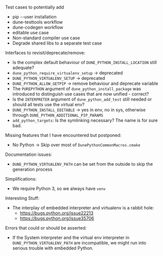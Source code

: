 Test cases to potentially add

* pip --user installation
* dune-testtools workflow
* dune-codegen workflow
* editable use case
* Non-standard compiler use case
* Degrade shared libs to a separate test case

Interfaces to revisit/deprecate/remove:

* Is the complex default behaviour of `DUNE_PYTHON_INSTALL_LOCATION` still adequate?
* `dune_python_require_virtualenv_setup` -> deprecated
* `DUNE_PYTHON_VIRTUALENV_SETUP` -> deprecated
* `DUNE_PYTHON_ALLOW_GETPIP` -> remove behaviour and deprecate variable
* The `PUREPYTHON` argument of `dune_python_install_package` was introduced to distinguish use cases that are now unified - correct?
* Is the `INTERPRETER` argument of `dune_python_add_test` still needed or should all tests use the virtual env?
* `DUNE_PYTHON_INSTALL_EDITABLE` -> yes in env, no in sys, otherwise through `DUNE_PYTHON_ADDITIONAL_PIP_PARAMS`
* `add_python_targets`: Is the symlinking necessary? The name is for sure bad.

Missing features that I have encountered but postponed:

* No Python -> Skip over most of `DunePythonCommonMacros.cmake`

Documentation issues:

* `DUNE_PYTHON_VIRTUALENV_PATH` can be set from the outside to skip the generation process

Simplifications:

* We require Python 3, so we always have `venv`

Interesting Stuff:

* The interplay of embedded interpreter and virtualenv is a rabbit hole:
  * https://bugs.python.org/issue22213
  * https://bugs.python.org/issue35706

Errors that could or should be asserted:

* If the System interpreter and the virtual env interpreter in `DUNE_PYTHON_VIRTUALENV_PATH` are incompatible, we might run into serious trouble with embedded Python.
